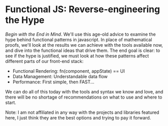 # Functional JS: Reverse-engineering the Hype

_Begin with the End in Mind_. We'll use this age-old advice to examine the hype behind functional patterns in javascript. In place of mathematical proofs, we'll look at the results we can achieve with the tools available now, and dive into the functional ideas that drive them. The end goal is clear: to see if the hype is justified, we must look at how these patterns affect different parts of our front-end stack:

* Functional Rendering: fn(component, appState) == UI
* Data Management: Understandable data flow
* Performance: First simple, then FAST...

We can do all of this today with the tools and syntax we know and love, and there will be no shortage of recommendations on what to use and where to start.

Note: I am not affiliated in any way with the projects and libraries featured here, I just think they are the best options and trying to pay it forward.

